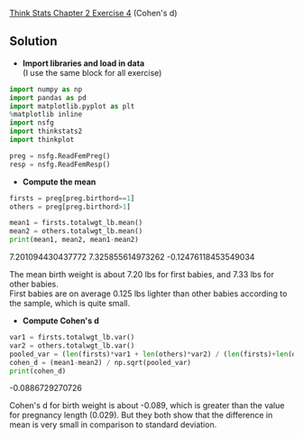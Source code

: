 [Think Stats Chapter 2 Exercise 4](http://greenteapress.com/thinkstats2/html/thinkstats2003.html#toc24) (Cohen's d)

## Solution

* **Import libraries and load in data**  
(I use the same block for all exercise)

```python
import numpy as np
import pandas as pd
import matplotlib.pyplot as plt
%matplotlib inline
import nsfg
import thinkstats2
import thinkplot

preg = nsfg.ReadFemPreg()
resp = nsfg.ReadFemResp()
```
* **Compute the mean**
```python
firsts = preg[preg.birthord==1]
others = preg[preg.birthord>1]

mean1 = firsts.totalwgt_lb.mean()
mean2 = others.totalwgt_lb.mean()
print(mean1, mean2, mean1-mean2)
```
7.201094430437772 7.325855614973262 -0.12476118453549034  
  
The mean birth weight is about 7.20 lbs for first babies, and 7.33 lbs for other babies.  
First babies are on average 0.125 lbs lighter than other babies according to the sample, which is quite small.


* **Compute Cohen's d**
```python
var1 = firsts.totalwgt_lb.var()
var2 = others.totalwgt_lb.var()
pooled_var = (len(firsts)*var1 + len(others)*var2) / (len(firsts)+len(others))
cohen_d = (mean1-mean2) / np.sqrt(pooled_var)
print(cohen_d)
```
-0.0886729270726  
  
Cohen's d for birth weight is about -0.089, which is greater than the value for pregnancy length (0.029). But they both show that the difference in mean is very small in comparison to standard deviation.
